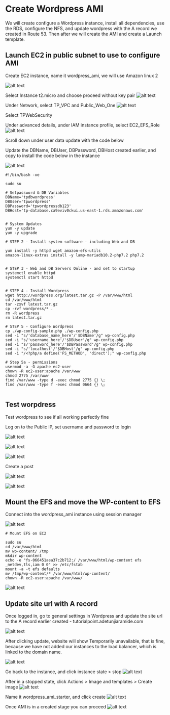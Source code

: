 # Create Wordpress AMI

We will create configure a Wordpress instance, install all dependencies, use the RDS, configure the NFS, and update wordpress with the A record we created in Route 53. Then after we will create the AMI and create a Launch template.

## Launch EC2 in public subnet to use to configure AMI

Create EC2 instance, name it wordpress_ami, we will use Amazon linux 2

![alt text](https://adetunjiaramide.s3.amazonaws.com/images/aws/three-tier-wordpress/web_amazon.png)

Select Instance t2.micro and choose proceed without key pair
![alt text](https://adetunjiaramide.s3.amazonaws.com/images/aws/three-tier-wordpress/web_instance.png)

Under Network, select TP_VPC and Public_Web_One
![alt text](https://adetunjiaramide.s3.amazonaws.com/images/aws/three-tier-wordpress/web_vpc.png)

Select TPWebSecurity

Under advanced details, under IAM instance profile, select EC2_EFS_Role
![alt text](https://adetunjiaramide.s3.amazonaws.com/images/aws/three-tier-wordpress/web_role.png)


Scroll down under user data update with the code below

Update the DBName, DBUser, DBPassword, DBHost created earlier, and copy to install the code below in the instance

![alt text](https://adetunjiaramide.s3.amazonaws.com/images/aws/three-tier-wordpress/web_userdata.png)

```
#!/bin/bash -xe

sudo su

# Setpassword & DB Variables
DBName='tpdbwordpress'
DBUser='tpwordpress'
DBPassword='tpwordpressdb123'
DBHost='tp-database.ca9eviv0ckui.us-east-1.rds.amazonaws.com'


# System Updates
yum -y update
yum -y upgrade

# STEP 2 - Install system software - including Web and DB

yum install -y httpd wget amazon-efs-utils
amazon-linux-extras install -y lamp-mariadb10.2-php7.2 php7.2


# STEP 3 - Web and DB Servers Online - and set to startup
systemctl enable httpd
systemctl start httpd


# STEP 4 - Install Wordpress
wget http://wordpress.org/latest.tar.gz -P /var/www/html
cd /var/www/html
tar -zxvf latest.tar.gz
cp -rvf wordpress/* .
rm -R wordpress
rm latest.tar.gz

# STEP 5 - Configure Wordpress
cp ./wp-config-sample.php ./wp-config.php
sed -i "s/'database_name_here'/'$DBName'/g" wp-config.php
sed -i "s/'username_here'/'$DBUser'/g" wp-config.php
sed -i "s/'password_here'/'$DBPassword'/g" wp-config.php
sed -i "s/'localhost'/'$DBHost'/g" wp-config.php
sed -i "/<?php/a define('FS_METHOD', 'direct');" wp-config.php

# Step 5a - permissions 
usermod -a -G apache ec2-user   
chown -R ec2-user:apache /var/www
chmod 2775 /var/www
find /var/www -type d -exec chmod 2775 {} \;
find /var/www -type f -exec chmod 0664 {} \;


```

## Test worpdress 
Test wordpress to see if all working perfectly fine

Log on to the Public IP, set username and password to login

![alt text](https://adetunjiaramide.s3.amazonaws.com/images/aws/three-tier-wordpress/web_connect.png)

![alt text](https://adetunjiaramide.s3.amazonaws.com/images/aws/three-tier-wordpress/web_install.png)

![alt text](https://adetunjiaramide.s3.amazonaws.com/images/aws/three-tier-wordpress/web_admin.png)


Create a post

![alt text](https://adetunjiaramide.s3.amazonaws.com/images/aws/three-tier-wordpress/web_post.png)

![alt text](https://adetunjiaramide.s3.amazonaws.com/images/aws/three-tier-wordpress/web_post_one.png)


## Mount the EFS and move the WP-content to EFS

Connect into the wordpress_ami instance using session manager

![alt text](https://adetunjiaramide.s3.amazonaws.com/images/aws/three-tier-wordpress/web_session.png)

```
# Mount EFS on EC2

sudo su
cd /var/www/html
mv wp-content/ /tmp
mkdir wp-content
echo -e "fs-066451aea37c2b712:/ /var/www/html/wp-content efs _netdev,tls,iam 0 0" >> /etc/fstab
mount -a -t efs defaults
mv /tmp/wp-content/* /var/www/html/wp-content/
chown -R ec2-user:apache /var/www/
```

![alt text](https://adetunjiaramide.s3.amazonaws.com/images/aws/three-tier-wordpress/web_efs_install.png)

## Update site url with A record

Once logged in, go to general settings in Wordpress and update the site url to the A record earlier created - tutorialpoint.adetunjiaramide.com

![alt text](https://adetunjiaramide.s3.amazonaws.com/images/aws/three-tier-wordpress/web_siteurl.png)

After clicking update, website will show Temporarily unavailable, that is fine, because we have not added our instances to the load balancer, which is linked to the domain name.

![alt text](https://adetunjiaramide.s3.amazonaws.com/images/aws/three-tier-wordpress/wordpress_unavailable.png)

Go back to the instance, and click instance state > stop
![alt text](https://adetunjiaramide.s3.amazonaws.com/images/aws/three-tier-wordpress/stop_instance.png)

After in a stopped state, click Actions > Image and templates > Create image
![alt text](https://adetunjiaramide.s3.amazonaws.com/images/aws/three-tier-wordpress/wordpress_createami.png)

Name it wordpress_ami_starter, and click create
![alt text](https://adetunjiaramide.s3.amazonaws.com/images/aws/three-tier-wordpress/wordpress_ami.png)

Once AMI is in a created stage you can proceed
![alt text](https://adetunjiaramide.s3.amazonaws.com/images/aws/three-tier-wordpress/wordpress_amiready.png)













